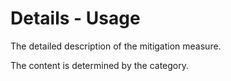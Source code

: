 # Details - Usage

The detailed description of the mitigation measure.

The content is determined by the category.
